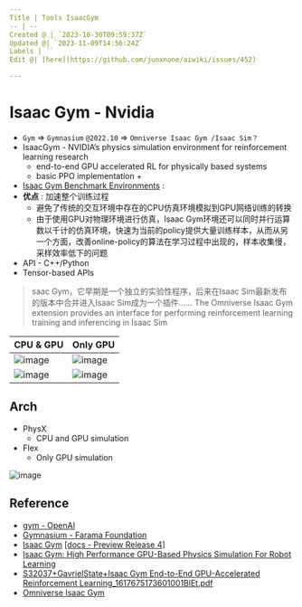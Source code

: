 ```yaml
---
Title | Tools IsaacGym
-- | --
Created @ | `2023-10-30T09:59:37Z`
Updated @| `2023-11-09T14:56:24Z`
Labels | ``
Edit @| [here](https://github.com/junxnone/aiwiki/issues/452)

---
```

# Isaac Gym - Nvidia
- `Gym` => `Gymnasium` `@2022.10` => `Omniverse Isaac Gym /Isaac Sim？`
- IsaacGym - NVIDIA’s physics simulation environment for reinforcement learning research
  -  end-to-end GPU accelerated RL for physically based systems
  - basic PPO implementation + 
- [Isaac Gym Benchmark Environments](https://github.com/NVIDIA-Omniverse/IsaacGymEnvs?tab=readme-ov-file#isaac-gym-benchmark-environments) : 
- **优点** : 加速整个训练过程
  - 避免了传统的交互环境中存在的CPU仿真环境模拟到GPU网络训练的转换
  - 由于使用GPU对物理环境进行仿真，Isaac Gym环境还可以同时并行运算数以千计的仿真环境，快速为当前的policy提供大量训练样本，从而从另一个方面，改善online-policy的算法在学习过程中出现的，样本收集慢，采样效率低下的问题
- API - C++/Python
- Tensor-based APIs

> saac Gym，它早期是一个独立的实验性程序，后来在Isaac Sim最新发布的版本中合并进入Isaac Sim成为一个插件......
> The Omniverse Isaac Gym extension provides an interface for performing reinforcement learning training and inferencing in Isaac Sim


CPU & GPU | Only GPU
-- | --
![image](https://github.com/junxnone/aiwiki/assets/2216970/ce8e3528-765f-47c8-9858-c660a896d6b6) | ![image](https://github.com/junxnone/aiwiki/assets/2216970/934bd761-caa8-4a94-a168-4faaa68f800e)
![image](https://github.com/junxnone/aiwiki/assets/2216970/d2c14758-18df-48dd-abbb-8b47a48de283) | ![image](https://github.com/junxnone/aiwiki/assets/2216970/e65b96fb-185a-4154-ac32-9b96c1baa3f1)


## Arch

- PhysX
  - CPU and GPU simulation
- Flex
  - Only GPU simulation


![image](https://github.com/junxnone/aiwiki/assets/2216970/b27f8b5e-1e45-470b-bf27-c762f256ae26)





## Reference
- [gym - OpenAI](https://github.com/openai/gym)
- [Gymnasium - Farama Foundation](https://github.com/Farama-Foundation/Gymnasium)
- [Isaac Gym](https://developer.nvidia.com/isaac-gym) [[docs - Preview Release 4]](https://junxnone.github.io/isaacgymdocs/index.html)
- [Isaac Gym: High Performance GPU-Based Physics Simulation For Robot Learning](https://sites.google.com/view/isaacgym-nvidia)
- [S32037+GavrielState+Isaac Gym End-to-End GPU-Accelerated Reinforcement Learning_1617675173601001BlEt.pdf](https://github.com/junxnone/aiwiki/files/13268138/S32037%2BGavrielState%2BIsaac.Gym.End-to-End.GPU-Accelerated.Reinforcement.Learning_1617675173601001BlEt.pdf)
- [Omniverse Isaac Gym](https://docs.omniverse.nvidia.com/isaacsim/latest/isaac_gym_tutorials/index.html?highlight=gym#isaac-gym)

